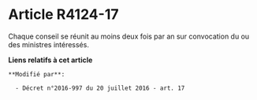 # Article R4124-17

Chaque conseil se réunit au moins deux fois par an sur convocation du ou des ministres intéressés.

**Liens relatifs à cet article**

	**Modifié par**:

	  - Décret n°2016-997 du 20 juillet 2016 - art. 17
